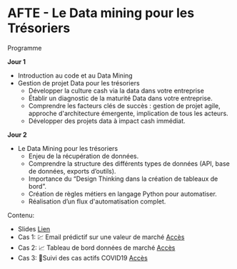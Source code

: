 # AFTE - Le Data mining pour les Trésoriers

Programme 

**Jour 1**

- Introduction au code et au Data Mining
- Gestion de projet Data pour les trésoriers
    - Développer la culture cash via la data dans votre entreprise
    - Établir un diagnostic de la maturité Data dans votre entreprise.
    - Comprendre les facteurs clés de succès : gestion de projet agile, approche d'architecture émergente, implication de tous les acteurs.
    - Développer des projets data à impact cash immédiat.
    
**Jour 2**

- Le Data Mining pour les trésoriers
    - Enjeu de la récupération de données.
    - Comprendre la structure des différents types de données (API, base de données, exports d’outils).
    - Importance du “Design Thinking dans la création de tableaux de bord”.
    - Création de règles métiers en langage Python pour automatiser.
    - Réalisation d’un flux d'automatisation complet. 
    
    
    
Contenu: 
- Slides [Lien](https://docs.google.com/presentation/d/12QZwqChnbUhT4anVAQPj71JL1wRYfso9/edit#slide=id.p1) 
- Cas 1: 💹 Email prédictif sur une valeur de marché [Accès](https://github.com/CashStory/AFTE/tree/main/01_Cas_Email_predictif) 
- Cas 2: 📈 Tableau de bord données de marché  [Accès](https://github.com/CashStory/AFTE/tree/main/02_Cas_Donn%C3%A9es_de_march%C3%A9) 
- Cas 3: 🦠Suivi des cas actifs COVID19 [Accès](https://github.com/CashStory/AFTE/tree/main/03_Cas_COVID) 





